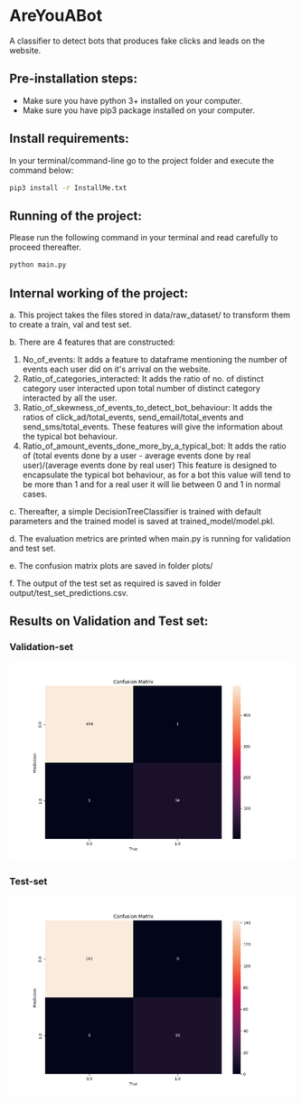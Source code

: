 # AreYouABot
A classifier to detect bots that produces fake clicks and leads on the website.

## Pre-installation steps:
- Make sure you have python 3+ installed on your computer.
- Make sure you have pip3 package installed on your computer.

## Install requirements: 
In your terminal/command-line go to the project folder and execute the command below:
```bash
pip3 install -r InstallMe.txt 
```

## Running of the project:
Please run the following command in your terminal and read carefully to proceed thereafter.
```bash
python main.py
```

## Internal working of the project:
a. This project takes the files stored in data/raw_dataset/ to transform them to create a train, val and test set.

b. There are 4 features that are constructed: 
1. No_of_events: It adds a feature to dataframe mentioning the number of events
        each user did on it's arrival on the website.
2. Ratio_of_categories_interacted: It adds the ratio of no. of distinct category user interacted upon total number
        of distinct category interacted by all the user.
3. Ratio_of_skewness_of_events_to_detect_bot_behaviour: It adds the ratios of click_ad/total_events, send_email/total_events and
        send_sms/total_events. These features will give the information about the typical bot
        behaviour.
4. Ratio_of_amount_events_done_more_by_a_typical_bot: It adds the ratio of
        (total events done by a user - average events done by real user)/(average events done by real user)
        This feature is designed to encapsulate the typical bot behaviour, as for a bot this value will tend
        to be more than 1 and for a real user it will lie between 0 and 1 in normal cases.

c. Thereafter, a simple DecisionTreeClassifier is trained with default parameters and the trained model is saved at trained_model/model.pkl.

d. The evaluation metrics are printed when main.py is running for validation and test set. 

e. The confusion matrix plots are saved in folder plots/

f. The output of the test set as required is saved in folder  output/test_set_predictions.csv. 

## Results on Validation and Test set:
### Validation-set
![Validation-set](https://github.com/rohilrg/AreYouABot/blob/main/plots/confusion_matrix_for_validation_set.png)
### Test-set
![Test-set](https://github.com/rohilrg/AreYouABot/blob/main/plots/confusion_matrix_for_test_set.png)
